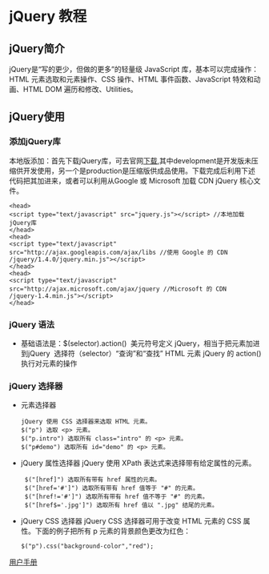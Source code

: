 # jQuery 教程
## jQuery简介
jQuery是“写的更少，但做的更多”的轻量级 JavaScript 库，基本可以完成操作：HTML 元素选取和元素操作、CSS 操作、HTML 事件函数、JavaScript 特效和动画、HTML DOM 遍历和修改、Utilities。
## jQuery使用
### 添加jQuery库
本地版添加：首先下载jQuery库，可去官网[下载](http://jquery.com/download/#Download_jQuery),其中development是开发版未压缩供开发使用，另一个是production是压缩版供成品使用。下载完成后利用下述代码把其加进来，或者可以利用从Google 或 Microsoft 加载 CDN jQuery 核心文件。
```
<head>
<script type="text/javascript" src="jquery.js"></script> //本地加载jQuery库
</head>
<head>
<script type="text/javascript" src="http://ajax.googleapis.com/ajax/libs //使用 Google 的 CDN
/jquery/1.4.0/jquery.min.js"></script>
</head>
<head>
<script type="text/javascript" src="http://ajax.microsoft.com/ajax/jquery //Microsoft 的 CDN
/jquery-1.4.min.js"></script>
</head>
```
### jQuery 语法
* 基础语法是：$(selector).action()
  美元符号定义 jQuery，相当于把元素加进到jQuery
  选择符（selector）“查询”和“查找” HTML 元素
  jQuery 的 action() 执行对元素的操作  
### jQuery 选择器
* 元素选择器
  ```
  jQuery 使用 CSS 选择器来选取 HTML 元素。
  $("p") 选取 <p> 元素。
  $("p.intro") 选取所有 class="intro" 的 <p> 元素。
  $("p#demo") 选取所有 id="demo" 的 <p> 元素。
  ```
* jQuery 属性选择器
  jQuery 使用 XPath 表达式来选择带有给定属性的元素。
   ```
    $("[href]") 选取所有带有 href 属性的元素。
    $("[href='#']") 选取所有带有 href 值等于 "#" 的元素。
    $("[href!='#']") 选取所有带有 href 值不等于 "#" 的元素。
    $("[href$='.jpg']") 选取所有 href 值以 ".jpg" 结尾的元素。
    ```
* jQuery CSS 选择器
  jQuery CSS 选择器可用于改变 HTML 元素的 CSS 属性。下面的例子把所有 p 元素的背景颜色更改为红色：
   ```
   $("p").css("background-color","red");
   ```
[用户手册](http://www.w3school.com.cn/jquery/jquery_ref_selectors.asphttp://www.w3school.com.cn/jquery/jquery_ref_selectors.asp)
